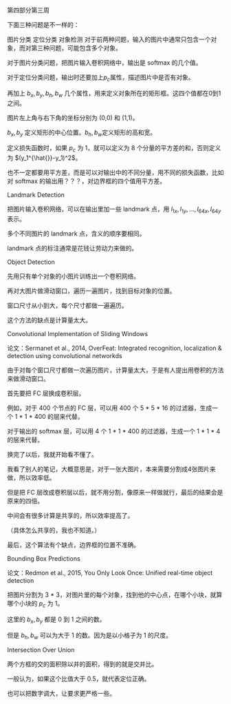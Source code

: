 第四部分第三周

下面三种问题是不一样的：

图片分类
定位分类
对象检测
对于前两种问题，输入的图片中通常只包含一个对象，而对第三种问题，可能包含多个对象。

对于图片分类问题，把图片输入卷积网络中，输出是 softmax 的几个值。

对于定位分类问题，输出时还要加上$p_c$属性，描述图片中是否有对象。

再加上 $b_x,b_y,b_h,b_w$ 几个属性，用来定义对象所在的矩形框。这四个值都在0到1之间。

图片左上角与右下角的坐标分别为 (0,0) 和 (1,1)。

$b_x,b_y$ 定义矩形的中心位置。$b_h,b_w$定义矩形的高和宽。

定义损失函数时，如果 $p_c$ 为 1，就可以定义为 8 个分量的平方差的和，否则定义为 $(y_1^{\hat{}}-y_1)^2$。

也不一定都要用平方差，而是可以对输出中的不同分量，用不同的损失函数，比如对 softmax 的输出用？？？，对边界框的四个值用平方差。

Landmark Detection

把图片输入卷积网络，可以在输出里加一些 landmark 点，用 $l_{1x},l_{1y},...,l_{64x},l_{64y}$ 表示。

多个不同图片的 landmark 点，含义的顺序要相同。

landmark 点的标注通常是花钱让劳动力来做的。

Object Detection

先用只有单个对象的小图片训练出一个卷积网络。

再对大图片做滑动窗口，遍历一遍图片，找到目标对象的位置。

窗口尺寸从小到大，每个尺寸都做一遍遍历。

这个方法的缺点是计算量太大。

Convolutional Implementation of Sliding Windows

论文：Sermanet et al., 2014, OverFeat: Integrated recognition, localization & detection using convolutional networkds

由于对每个窗口尺寸都做一次遍历图片，计算量太大，于是有人提出用卷积的方法来做滑动窗口。

首先要把 FC 层换成卷积层。

例如，对于 400 个节点的 FC 层，可以用 400 个 5 * 5 * 16 的过滤器，生成一个 1 * 1 * 400 的层来代替。

对于输出的 softmax 层，可以用 4 个 1 * 1 * 400 的过滤器，生成一个 1 * 1 * 4 的层来代替。

换完了以后，我就开始看不懂了。

我看了别人的笔记，大概意思是，对于一张大图片，本来需要分割成4张图片来做，所以效率低。

但是把 FC 层改成卷积层以后，就不用分割，像原来一样做就行，最后的结果会是原来的四倍。

中间会有很多计算是共享的，所以效率提高了。

（具体怎么共享的，我也不知道。）

最后，这个算法有个缺点，边界框的位置不准确。

Bounding Box Predictions

论文：Redmon et al., 2015, You Only Look Once: Unified real-time object detection

把图片分割为 3 * 3，对图片里的每个对象，找到他的中心点，在哪个小块，就算哪个小块的 $p_c$ 为 1。

这里的 $b_x,b_y$ 都是 0 到 1 之间的数。

但是 $b_h,b_w$ 可以为大于 1 的数。因为是以小格子为 1 的尺度。

Intersection Over Union

两个方框的交的面积除以并的面积，得到的就是交并比。

一般认为，如果这个比值大于 0.5，就代表定位正确。

也可以把数字调大，让要求更严格一些。
